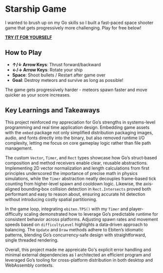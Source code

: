 # Starship Game

I wanted to brush up on my Go skills so I built a fast-paced space shooter game that gets progressively more challenging. Play for free below!

**[TRY IT FOR YOURSELF](https://niknahadb.github.io/starship)**

## How to Play

- **↑/↓ Arrow Keys**: Thrust forward/backward
- **←/→ Arrow Keys**: Rotate your ship
- **Space**: Shoot bullets / Restart after game over
- **Goal**: Destroy meteors and survive as long as possible!

The game gets progressively harder - meteors spawn faster and move quicker as your score increases.

## Key Learnings and Takeaways

This project reinforced my appreciation for Go’s strengths in systems-level programming and real time application design. Embedding game assets with the `embed` package not only simplified distribution packaging images, audio, and fonts directly into the binary, but also removed runtime I/O complexity, letting me focus on core gameplay logic rather than file path management.

The custom `Vector`, `Timer`, and `Rect` types showcase how Go’s struct‐based composition and method receivers enable clear, reusable abstractions. Implementing 2D vector normalization and length calculations from first principles underscored the importance of precise math in physics simulations, while the `Timer` abstraction neatly decouples frame-based tick counting from higher-level spawn and cooldown logic. Likewise, the axis‐aligned bounding‐box collision detection in `Rect.Intersects` proved both performant and easy to reason about, ensuring accurate hit detection without introducing costly spatial partitioning.

In the game loop, integrating `ebiten.TPS()` with my `Timer` and player‐difficulty scaling demonstrated how to leverage Go’s predictable runtime for consistent behavior across platforms. Adjusting spawn rates and movement speeds based on `difficultyLevel` highlights a data‐driven approach to balancing. The `Update` and `Draw` methods adhere to Ebiten’s idiomatic patterns, blending Go’s concurrency‐safe design with straightforward, single threaded rendering.

Overall, this project made me appreicate Go's explicit error handling and minimal external dependencies as I architected an efficient program and leveraged Go’s tooling for cross-platform distribution in both desktop and WebAssembly contexts.
